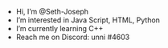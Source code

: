 - Hi, I’m @Seth-Joseph
- I’m interested in Java Script, HTML, Python
- I’m currently learning C++
- Reach me on Discord: unni #4603

<!---
Seth-Joseph/Seth-Joseph is a ✨ special ✨ repository because its `README.md` (this file) appears on your GitHub profile.
You can click the Preview link to take a look at your changes.
--->

